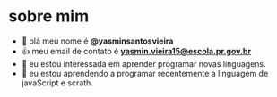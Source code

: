 # sobre mim
- 👋 olá meu nome é **@yasminsantosvieira**
- :+1: meu email de contato é **yasmin.vieira15@escola.pr.gov.br**
- 👀 eu estou interessada em aprender programar novas linguagens.
- 🌱 eu estou aprendendo a programar recentemente a linguagem de javaScript e scrath.
